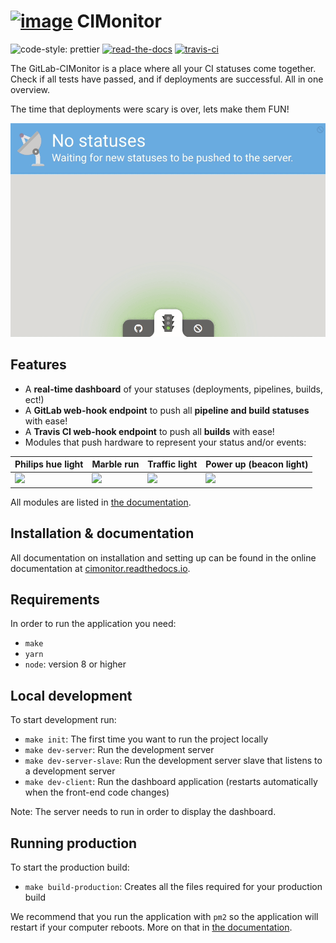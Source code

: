 # [![image](https://avatars2.githubusercontent.com/u/18479455?s=60&v=4)](https://cimonitor.readthedocs.io) CIMonitor

![code-style: prettier](https://img.shields.io/badge/code_style-prettier-ff69b4.svg)
[![read-the-docs](https://readthedocs.org/projects/cimonitor/badge/?version=latest)](https://cimonitor.readthedocs.io)
[![travis-ci](https://travis-ci.org/CIMonitor/CIMonitor.svg?branch=master)](https://travis-ci.org/CIMonitor/CIMonitor)

The GitLab-CIMonitor is a place where all your CI statuses come together. Check if all tests have passed, and if
deployments are successful. All in one overview.

The time that deployments were scary is over, lets make them FUN!

[![dashboard example](docs/images/dashboard.gif)](https://cimonitor.readthedocs.io)

## Features

-   A **real-time dashboard** of your statuses (deployments, pipelines, builds, ect!)
-   A **GitLab web-hook endpoint** to push all **pipeline and build statuses** with ease!
-   A **Travis CI web-hook endpoint** to push all **builds** with ease!
-   Modules that push hardware to represent your status and/or events:

| Philips hue light              | Marble run                      | Traffic light                      | Power up (beacon light)           |
| ------------------------------ | ------------------------------- | ---------------------------------- | --------------------------------- |
| ![](docs/images/hue-light.gif) | ![](docs/images/marble-run.gif) | ![](docs/images/traffic-light.gif) | ![](docs/images/beacon-light.gif) |

All modules are listed in [the documentation](https://cimonitor.readthedocs.io).

## Installation & documentation

All documentation on installation and setting up can be found in the online documentation at
[cimonitor.readthedocs.io](https://cimonitor.readthedocs.io).

## Requirements

In order to run the application you need:

-   `make`
-   `yarn`
-   `node`: version 8 or higher

## Local development

To start development run:

-   `make init`: The first time you want to run the project locally
-   `make dev-server`: Run the development server
-   `make dev-server-slave`: Run the development server slave that listens to a development server
-   `make dev-client`: Run the dashboard application (restarts automatically when the front-end code changes)

Note: The server needs to run in order to display the dashboard.

## Running production

To start the production build:

-   `make build-production`: Creates all the files required for your production build

We recommend that you run the application with `pm2` so the application will restart if your computer reboots.
More on that in [the documentation](https://cimonitor.readthedocs.io).
